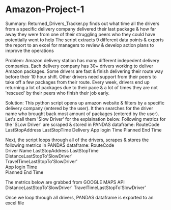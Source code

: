 # Amazon-Project-1
Summary: Returned_Drivers_Tracker.py finds out what time all the drivers from a specific delivery company delivered their last package & how far away they were from one of their struggling peers who they could have potentially went to help
The script extracts 9 different data points & exports the report to an excel for managers to review & develop action plans to improve the operations

Problem: Amazon delivery station has many different indepedent delivery companies. Each delivery company has 30+ drivers working to deliver Amazon packages. Some drivers are fast & finish delivering their route way before their 10 hour shift. Other drivers need support from their peers to take off a few packages from their route. Every week, drivers end up returning a lot of packages due to their pace & a lot of times they are not 'rescued' by their peers who finish their job early. 

Solution: This python script opens up amazon website & filters by a specific delivery company (entered by the user). 
It then searches for the driver name who brought back most amount of packages (entered by the user). Let's call them 'Slow Driver' for the explaination below. 
Following metrics for the 'SLow Driver' are scraped & stored in PANDAS dataframe: 
RouteCode	
LastStopAddress
LastStopTime
Delivery App login Time	
Planned End Time

Next, the script loops through all of the drivers, scrapes & stores the following metrics in PANDAS dataframe:
RouteCode	
Driver Name	
LastStopAddress	
LastStopTime	
DistanceLastStopTo'SlowDriver'	
TravelTimeLastStopTo'SlowDriver'	
App login Time	
Planned End Time

The metrics below are grabbed from GOOGLE MAPS API
DistanceLastStopTo'SlowDriver'
TravelTimeLastStopTo'SlowDriver'	

Once we loop through all drivers, PANDAS dataframe is exported to an excel file



 
